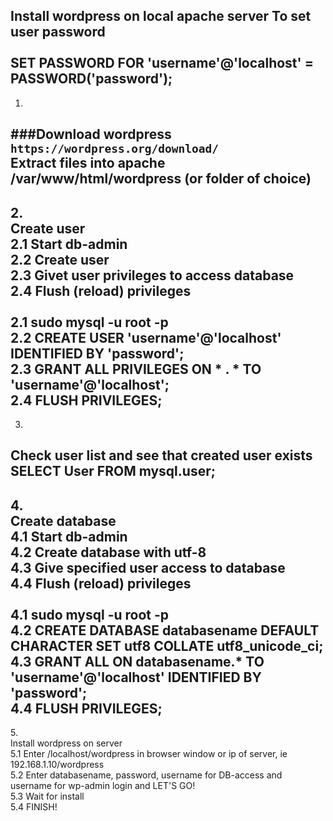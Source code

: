 Install wordpress on local apache server
To set user password<br><br>
SET PASSWORD FOR 'username'@'localhost' = PASSWORD('password');
------------------------------------------------
1.
###Download wordpress<br>
`https://wordpress.org/download/`<br>
Extract files into apache /var/www/html/wordpress (or folder of choice)<br>
------------------------------------------------
2.<br>
Create user<br>
2.1 Start db-admin<br>
2.2 Create user<br>
2.3 Givet user privileges to access database<br>
2.4 Flush (reload) privileges<br>
<br>
2.1 sudo mysql -u root -p<br>
2.2 CREATE USER 'username'@'localhost' IDENTIFIED BY 'password';<br>
2.3 GRANT ALL PRIVILEGES ON * . * TO 'username'@'localhost';<br>
2.4 FLUSH PRIVILEGES;<br>
------------------------------------------------
3. <br>
Check user list and see that created user exists<br>
SELECT User FROM mysql.user;<br>
------------------------------------------------
4.<br>
Create database<br>
4.1 Start db-admin<br>
4.2 Create database with utf-8<br>
4.3 Give specified user access to database<br>
4.4 Flush (reload) privileges<br>
<br>
4.1 sudo mysql -u root -p<br>
4.2 CREATE DATABASE databasename DEFAULT CHARACTER SET utf8 COLLATE utf8_unicode_ci;<br>
4.3 GRANT ALL ON databasename.* TO 'username'@'localhost' IDENTIFIED BY 'password';<br>
4.4 FLUSH PRIVILEGES;<br>
------------------------------------------------
5.<br>
Install wordpress on server<br>
5.1 Enter /localhost/wordpress in browser window or ip of server, ie 192.168.1.10/wordpress<br>
5.2 Enter databasename, password, username for DB-access and username for wp-admin login and LET'S GO!<br>
5.3 Wait for install<br>
5.4 FINISH!
